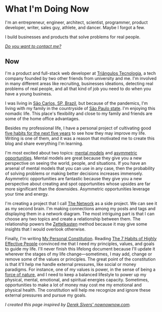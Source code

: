 # What I'm Doing Now

I'm an entrepreneur, engineer, architect, scientist, programmer, product developer, writer, sales guy, athlete, and dancer. Maybe I forgot a few.

I build businesses and products that solve problems for real people.

_[Do you want to contact me?](/contact)_

## Now

I'm a product and full-stack web developer at [Triângulos Tecnologia](https://triangulostecnologia.com), a tech company founded by two other friends from university and me. I'm involved in many different areas like recruiting, businesses ideations, detecting real problems of real people, and all that kind of job you need to do when you have a young business.

I was living in [São Carlos, SP, Brazil](https://www.google.com.br/maps/place/S%C3%A3o+Carlos,+State+of+S%C3%A3o+Paulo/@-22.0184565,-47.9311626,13z/data=!3m1!4b1!4m5!3m4!1s0x94b87726bb9dd181:0xd9d7d71505999bc!8m2!3d-22.0087082!4d-47.8909263), but because of the pandemics, I'm living with my family in the countryside of [São Paulo state](https://www.google.com/maps/place/State+of+S%C3%A3o+Paulo/@-22.5254297,-50.8848527,7z/data=!3m1!4b1!4m5!3m4!1s0x94ce597d462f58ad:0x1e5241e2e17b7c17!8m2!3d-23.5431786!4d-46.6291845). I'm enjoying this nomadic life. This place's flexibility and close to my family and friends are some of the home office advantages.

Besides my professional life, I have a personal project of cultivating good [five habits for the next five years](/articles/five-habits-for-the-next-five-years) to see how they may improve my life. Writing is one of them, and it was a reason that motivated me to create this blog and share everything I'm learning.

I'm most excited about two topics: [mental models](/tags/mental-models) and [asymmetric opportunities](/zettelkasten/asymmetric-opportunity). Mental models are great because they give you a new perspective on seeing the world, people, and situations. If you have an arsenal of mental models that you can use in any case, then the probability of solving problems or making better decisions increases immensely. Asymmetric opportunities are fantastic because they give you a new perspective about creating and spot opportunities whose upsides are far more significant than the downsides. Asymmetric opportunities leverage your time and energy.

I'm creating a project that I call [The Network](/network) as a side project. We can see it as my second brain. I'm making connections among my posts and tags and displaying them in a network diagram. The most intriguing part is that I can choose any two topics and create a relationship between them. The relationship powers the [Zettelkasten](/zettelkasten) method because it may give some insights that I would overlook otherwise.

Finally, I'm writing [My Personal Constitution](/mpc). Reading [The 7 Habits of Highly Effective People](/t7hhep) convinced me that I need my principles, values, and goals to guide my life. I'll never finish this lifelong document because I'll update it wherever the stages of my life change—sometimes, I may add, change or remove some of the values or principles. The great point of the constitution is that it'll help me handle external pressures, like social or money paradigms. For instance, one of my values is power, in the sense of being a [force of nature](https://blog.samaltman.com/how-to-be-successful), and I need to keep a balanced lifestyle to power up my physical, mental, emotional, and spiritual energies capacity. Sometimes, opportunities to make a lot of money may cost me my emotional and physical health. The constitution will help me recognize and ignore these external pressures and pursue my goals.

_I created this page inspired by [Derek Sivers' nownownow.com](https://nownownow.com/about)._
